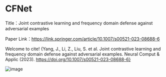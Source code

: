 # CFNet
Title：Joint contrastive learning and frequency domain defense against adversarial examples

Paper Link：https://link.springer.com/article/10.1007/s00521-023-08688-6

Welcome to cite!
{Yang, J., Li, Z., Liu, S. et al. Joint contrastive learning and frequency domain defense against adversarial examples. Neural Comput & Applic (2023). https://doi.org/10.1007/s00521-023-08688-6}  

![image](https://github.com/blogofyj/CFNet/assets/125433049/34463530-0dde-4bcb-9b20-431ae2155cda)

